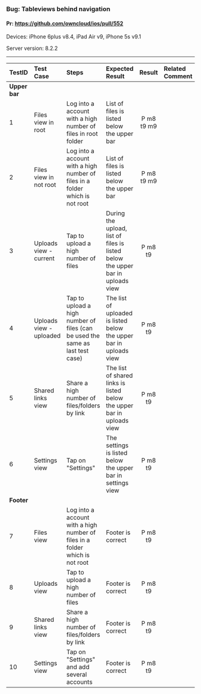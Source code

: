 ###  Bug: Tableviews behind navigation 

#### Pr: https://github.com/owncloud/ios/pull/552

Devices: iPhone 6plus v8.4, iPad Air v9, iPhone 5s v9.1

Server version: 8.2.2

---

 
TestID | Test Case | Steps | Expected Result | Result | Related Comment
:------------ | :------------- | :------------- | :-------------- | :-----: | :------
**Upper bar**|
| 1 | Files view in root  |  Log into a account with a high number of files in root folder |  List of files is listed below the upper bar   | P m8 t9 m9
| 2 | Files view in not root  |  Log into a account with a high number of files in a folder which is not root |  List of files is listed below the upper bar   | P m8 t9 m9
| 3 | Uploads view - current  |  Tap to upload a high number of files  |  During the upload, list of files is listed below the upper bar in uploads view   | P m8 t9
| 4 | Uploads view - uploaded  |   Tap to upload a high number of files (can be used the same as last test case) | The list of uploaded is listed below the upper bar in uploads view | P m8 t9
| 5 | Shared links view |  Share a high number of files/folders by link | The list of shared links is listed below the upper bar in uploads view | P m8 t9
| 6 | Settings view |  Tap on "Settings" | The settings is listed below the upper bar in settings view | P m8 t9
**Footer**|
| 7 | Files view  |  Log into a account with a high number of files in a folder which is not root |  Footer is correct   | P m8 t9
| 8 | Uploads view |  Tap to upload a high number of files  |  Footer is correct   | P m8 t9
| 9 | Shared links view |  Share a high number of files/folders by link | Footer is correct | P m8 t9
| 10 | Settings view |  Tap on "Settings" and add several accounts | Footer is correct | P m8 t9
